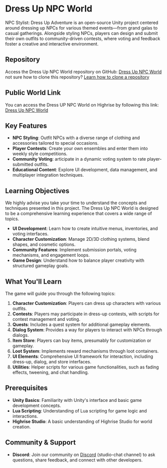 # Dress Up NPC World

NPC Stylist: Dress Up Adventure is an open-source Unity project centered around dressing up NPCs for various themed events—from grand galas to casual gatherings. Alongside styling NPCs, players can design and submit their own outfits to community-driven contests, where voting and feedback foster a creative and interactive environment.

## Repository

Access the Dress Up NPC World repository on GitHub: [Dress Up NPC World](https://github.com/pocketzworld/DressUpNPC-World/tree/main) not sure how to clone this repository? [Learn how to clone a repository](https://docs.github.com/en/repositories/creating-and-managing-repositories/cloning-a-repository)

## Public World Link

You can access the Dress UP NPC World on Highrise by following this link: [Dress Up NPC World](https://high.rs/world?id=6734b8d54df294769bc9ba77&instance=676498a5b378a2eff6ac44ea&invite_id=6765bc0eed705dd3a537090e)

## Key Features

- **NPC Styling**: Outfit NPCs with a diverse range of clothing and accessories tailored to special occasions.
- **Player Contests**: Create your own ensembles and enter them into weekly style competitions.
- **Community Voting**: articipate in a dynamic voting system to rate player-submitted outfits.
- **Educational Content**: Explore UI development, data management, and multiplayer integration techniques.

## Learning Objectives

<Note type="warning">
We highly advise you take your time to understand the concepts and techniques presented in this project. The Dress Up NPC World is designed to be a comprehensive learning experience that covers a wide range of topics.
</Note>

- **UI Development**: Learn how to create intuitive menus, inventories, and voting interfaces.
- **Character Customization**: Manage 2D/3D clothing systems, blend shapes, and cosmetic options.
- **Community Features**: Implement submission portals, voting mechanisms, and engagement loops.
- **Game Design**: Understand how to balance player creativity with structured gameplay goals.

## What You'll Learn

The game will guide you through the following topics:

1. **Character Customization**: Players can dress up characters with various outfits.
2. **Contests**: Players may participate in dress-up contests, with scripts for contest management and voting.
3. **Quests**: Includes a quest system for additional gameplay elements.
4. **Dialog System**: Provides a way for players to interact with NPCs through dialogs.
5. **Item Store**: Players can buy items, presumably for customization or gameplay.
6. **Loot System**: Implements reward mechanisms through loot containers.
7. **UI Elements**: Comprehensive UI framework for interaction, including dress-up, dialog, and store interfaces.
8. **Utilities**: Helper scripts for various game functionalities, such as fading effects, tweening, and chat handling.

## Prerequisites

- **Unity Basics**: Familiarity with Unity's interface and basic game development concepts.
- **Lua Scripting**: Understanding of Lua scripting for game logic and interactions.
- **Highrise Studio**: A basic understanding of Highrise Studio for world creation.

## Community & Support

- **Discord**: Join our community on [Discord](https://discord.gg/highrise) (studio-chat channel) to ask questions, share feedback, and connect with other developers.